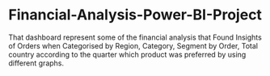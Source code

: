 # Financial-Analysis-Power-BI-Project
That dashboard represent some of the financial analysis that Found Insights of Orders when Categorised by Region, Category, Segment by Order, Total country according to the quarter which product was preferred by using different graphs.
